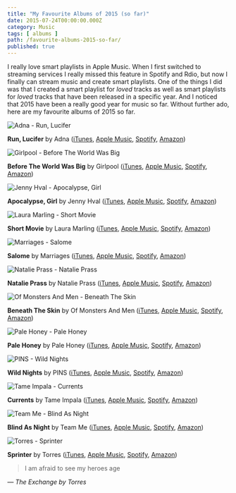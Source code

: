 ```yaml
---
title: "My Favourite Albums of 2015 (so far)"
date: 2015-07-24T00:00:00.000Z
category: Music
tags: [ albums ]
path: /favourite-albums-2015-so-far/
published: true
---
```


I really love smart playlists in Apple Music. When I first switched to streaming services I really missed this feature in Spotify and Rdio, but now I finally can stream music and create smart playlists. One of the things I did was that I created a smart playlist for *loved* tracks as well as smart playlists for *loved* tracks that have been released in a specific year. And I noticed that 2015 have been a really good year for music so far. Without further ado, here are my favourite albums of 2015 so far.

![Adna - Run, Lucifer](adna-run-lucifer.jpg)

**Run, Lucifer** by Adna ([iTunes](https://geo.itunes.apple.com/us/album/run-lucifer/id972016418?uo=4&partnerId=11&at=11lSjE), [Apple Music](https://geo.itunes.apple.com/us/album/run-lucifer/id972016418?uo=4&partnerId=11&at=11lSjE&app=music), [Spotify](https://open.spotify.com/album/4AJgbaJ3XbU2u9d9vivxcg), [Amazon](http://www.amazon.de/gp/product/B00T9R1DZ6/ref=as_li_tl?ie=UTF8&camp=1638&creative=19454&creativeASIN=B00T9R1DZ6&linkCode=as2&tag=fecom-21&linkId=4MWCVR7GEHNSDFZG))

![Girlpool - Before The World Was Big](girlpool-before-the-world-was-big.jpg)

**Before The World Was Big** by Girlpool ([iTunes](https://geo.itunes.apple.com/us/album/before-the-world-was-big/id971178450?uo=4&partnerId=11&at=11lSjE), [Apple Music](https://geo.itunes.apple.com/us/album/before-the-world-was-big/id971178450?uo=4&partnerId=11&at=11lSjE&app=music), [Spotify](https://open.spotify.com/album/3D2wYF44eicjhLTASW86R1), [Amazon](http://www.amazon.de/gp/product/B00U0RAVZM/ref=as_li_tl?ie=UTF8&camp=1638&creative=19454&creativeASIN=B00U0RAVZM&linkCode=as2&tag=fecom-21&linkId=Y26UVS4EJSKM32HM))

![Jenny Hval - Apocalypse, Girl](jenny-hval-apocalypse-girl.jpg)

**Apocalypse, Girl** by Jenny Hval ([iTunes](https://geo.itunes.apple.com/us/album/apocalypse-girl/id968903924?uo=4&partnerId=11&at=11lSjE), [Apple Music](https://geo.itunes.apple.com/us/album/apocalypse-girl/id968903924?uo=4&partnerId=11&at=11lSjE&app=music), [Spotify](https://open.spotify.com/album/3AeAZfwBgnhmbNEowNFvcB), [Amazon](http://www.amazon.de/gp/product/B00UART29S/ref=as_li_tl?ie=UTF8&camp=1638&creative=19454&creativeASIN=B00UART29S&linkCode=as2&tag=fecom-21&linkId=EZE7SQUTF6SAR2PF))

![Laura Marling - Short Movie](laura-marling-short-movie.jpg)

**Short Movie** by Laura Marling ([iTunes](https://geo.itunes.apple.com/us/album/short-movie/id948039984?uo=4&partnerId=11&at=11lSjE), [Apple Music](https://geo.itunes.apple.com/us/album/short-movie/id948039984?uo=4&partnerId=11&at=11lSjE&app=music), [Spotify](https://open.spotify.com/album/3RkJlZjE0oBkkV3aKoGUjb), [Amazon](http://www.amazon.de/gp/product/B00R6YFV2U/ref=as_li_tl?ie=UTF8&camp=1638&creative=19454&creativeASIN=B00R6YFV2U&linkCode=as2&tag=fecom-21&linkId=74GPKWGJ4ONSCOSZ))

![Marriages - Salome](marriages-salome.jpg)

**Salome** by Marriages ([iTunes](https://geo.itunes.apple.com/us/album/salome/id969263672?uo=4&partnerId=11&at=11lSjE), [Apple Music](https://geo.itunes.apple.com/us/album/salome/id969263672?uo=4&partnerId=11&at=11lSjE&app=music), [Spotify](https://open.spotify.com/album/0Abaj1a9EzxXGULZD798HK), [Amazon](http://www.amazon.de/gp/product/B00U25DDHA/ref=as_li_tl?ie=UTF8&camp=1638&creative=19454&creativeASIN=B00U25DDHA&linkCode=as2&tag=fecom-21&linkId=IOM4HZ6MTVDSHEVH))

![Natalie Prass - Natalie Prass](natalie-prass-natalie-prass.jpg)

**Natalie Prass** by Natalie Prass ([iTunes](https://geo.itunes.apple.com/us/album/natalie-prass/id958344368?uo=4&partnerId=11&at=11lSjE), [Apple Music](https://geo.itunes.apple.com/us/album/natalie-prass/id958344368?uo=4&partnerId=11&at=11lSjE&app=music), [Spotify](https://open.spotify.com/album/1rRFEJvwq1Bdutw6q3Nz9e), [Amazon](http://www.amazon.de/gp/product/B00PA3DV1M/ref=as_li_tl?ie=UTF8&camp=1638&creative=19454&creativeASIN=B00PA3DV1M&linkCode=as2&tag=fecom-21&linkId=5G5BI24LJWBMIFDM))

![Of Monsters And Men - Beneath The Skin](of-monders-and-men-beneath-the-skin.jpg)

**Beneath The Skin** by Of Monsters And Men ([iTunes](https://geo.itunes.apple.com/us/album/beneath-the-skin/id976392033?uo=4&partnerId=11&at=11lSjE), [Apple Music](https://geo.itunes.apple.com/us/album/beneath-the-skin/id976392033?uo=4&partnerId=11&at=11lSjE&app=music), [Spotify](https://open.spotify.com/album/4PAyBqzCYoIIjjPFszeqgT), [Amazon](http://www.amazon.de/gp/product/B00US7XARU/ref=as_li_tl?ie=UTF8&camp=1638&creative=19454&creativeASIN=B00US7XARU&linkCode=as2&tag=fecom-21&linkId=L76QLVECHBFKXK7H))

![Pale Honey - Pale Honey](pale-honey-pale-honey.jpg)

**Pale Honey** by Pale Honey ([iTunes](https://geo.itunes.apple.com/us/album/pale-honey/id981210406?uo=4&partnerId=11&at=11lSjE), [Apple Music](https://geo.itunes.apple.com/us/album/pale-honey/id981210406?uo=4&partnerId=11&at=11lSjE&app=music), [Spotify](https://open.spotify.com/album/2Xip3YrY7JUyoFrb8finUD), [Amazon](http://www.amazon.de/gp/product/B00UH8V8L0/ref=as_li_tl?ie=UTF8&camp=1638&creative=19454&creativeASIN=B00UH8V8L0&linkCode=as2&tag=fecom-21&linkId=VPJRDVMJHIGE6ZJK))

![PINS - Wild Nights](pins-wild-nights.jpg)

**Wild Nights** by PINS ([iTunes](https://geo.itunes.apple.com/us/album/wild-nights/id969888894?uo=4&partnerId=11&at=11lSjE), [Apple Music](https://geo.itunes.apple.com/us/album/wild-nights/id969888894?uo=4&partnerId=11&at=11lSjE&app=music), [Spotify](https://open.spotify.com/album/1TgJ9hBe9II1DzgKe5BGNQ), [Amazon](http://www.amazon.de/gp/product/B00U396FXO/ref=as_li_tl?ie=UTF8&camp=1638&creative=19454&creativeASIN=B00U396FXO&linkCode=as2&tag=fecom-21&linkId=UKWS43LWBWRJGCEG))

![Tame Impala - Currents](tame-impala-currents.jpg)

**Currents** by Tame Impala ([iTunes](https://geo.itunes.apple.com/us/album/currents/id989492285?uo=4&partnerId=11&at=11lSjE), [Apple Music](https://geo.itunes.apple.com/us/album/currents/id989492285?uo=4&partnerId=11&at=11lSjE&app=music), [Spotify](https://open.spotify.com/album/0rxKf57PZvWEoU8v3m5W2q), [Amazon](http://www.amazon.de/gp/product/B00XBWBWBK/ref=as_li_tl?ie=UTF8&camp=1638&creative=19454&creativeASIN=B00XBWBWBK&linkCode=as2&tag=fecom-21&linkId=EK3NL45TPS6QQR5T))

![Team Me - Blind As Night](team-me-blind-as-night.jpg)

**Blind As Night** by Team Me ([iTunes](https://geo.itunes.apple.com/us/album/blind-as-night/id932758897?uo=4&partnerId=11&at=11lSjE), [Apple Music](https://geo.itunes.apple.com/us/album/blind-as-night/id932758897?uo=4&partnerId=11&at=11lSjE&app=music), [Spotify](https://open.spotify.com/album/79OeDxygTUSDl22XESHwhX), [Amazon](http://www.amazon.de/gp/product/B00MNYIBNE/ref=as_li_tl?ie=UTF8&camp=1638&creative=19454&creativeASIN=B00MNYIBNE&linkCode=as2&tag=fecom-21&linkId=OXU5FWF7QRMD2SRP))

![Torres - Sprinter](torres-sprinter.jpg)

**Sprinter** by Torres ([iTunes](https://geo.itunes.apple.com/us/album/sprinter/id960473152?uo=4&partnerId=11&at=11lSjE), [Apple Music](https://geo.itunes.apple.com/us/album/sprinter/id960473152?uo=4&partnerId=11&at=11lSjE&app=music), [Spotify](https://open.spotify.com/album/4Uq7Rw4cUuSWrdQgfksMOl), [Amazon](http://www.amazon.de/gp/product/B00SM3M29O/ref=as_li_tl?ie=UTF8&camp=1638&creative=19454&creativeASIN=B00SM3M29O&linkCode=as2&tag=fecom-21&linkId=DGDGOHVBNF6TRLYM))

> I am afraid to see my heroes age

*— The Exchange by Torres*
